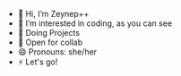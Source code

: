 - 👋 Hi, I’m Zeynep++
- 👀 I’m interested in coding, as you can see
- 🌱 Doing Projects
- 💞️ Open for collab 
- 😄 Pronouns: she/her
- ⚡ Let's go!

<!---
zeynepkrksl/zeynepkrksl is a ✨ special ✨ repository because its `README.md` (this file) appears on your GitHub profile.
You can click the Preview link to take a look at your changes.
--->
